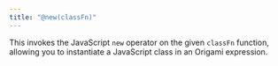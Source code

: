 ```yaml
---
title: "@new(classFn)"
---
```


This invokes the JavaScript `new` operator on the given `classFn` function, allowing you to instantiate a JavaScript class in an Origami expression.
